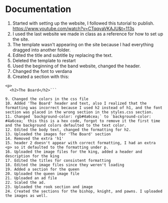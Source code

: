 # Documentation
1. Started with setting up the website, I followed this tutorial to publish. https://www.youtube.com/watch?v=CTqqvaVKAJU&t=113s
2. I used the last website we made in class as a reference for how to set up the site.
3. The template wasn't appearing on the site because I had everything dragged into another folder.
4. Edited the title and subtitle by replacing the text.
5. Deleted the template to restart
6. Used the beginning of the band website, changed the header.
7. Changed the font to verdana
8. Created a section with this:
```</h1>
<p>
  <h2>The Board</h2>```

9. Changed the colors in the css file
10. Added 'The Board' header and text, also I realized that the formatting was incorrect because I used h2 instead of h1, and the font section was placed in the wrong section in the styles.css section.
11. Changed `background-color: rgb#4a6cea;` to `background-color: #4a6cea;` this this is a hex code, forgot to remove it the first time and the background colors defaulted to the text color.
12. Edited the body text, changed the formatting for h2.
13. Uploaded the images for 'The Board' section
14. Removed the extra 'h1'
15. header 2 doesn't appear with correct formatting, I had an extra <p> so it defaulted to the formatting under p.
16. Uploaded the image files for the king, added a header and description for the king
17. Edited the titles for consistent formatting
18. Edited the image files since they weren't loading
19. Added a section for the queen
20. Uploaded the queen image file
21. Uploaded an ad file
22. Scaled the ad.
23. Uploaded the rook section and image
24. Created the sections for the bishop, knight, and pawns. I uploaded the images as well.